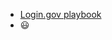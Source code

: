 <!-- TITLE: Government Manuals And Playbooks -->
<!-- SUBTITLE: A quick summary of Government Manuals And Playbooks -->

* [Login.gov playbook](https://www.login.gov/playbook/) 
* :smiley: